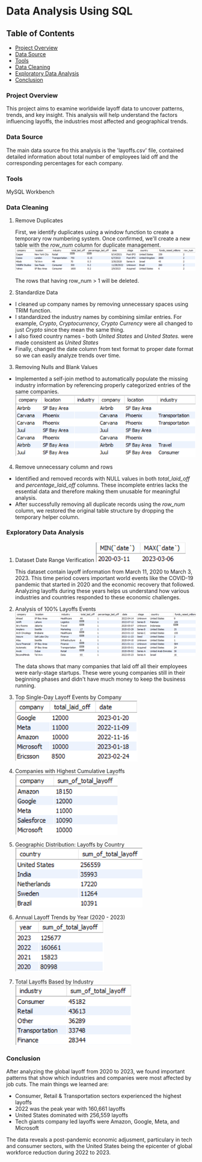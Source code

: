 # Data Analysis Using SQL

## Table of Contents
- [Project Overview](#project-overview)
- [Data Source](#data-source)
- [Tools](#tools)
- [Data Cleaning](#data-cleaning)
- [Exploratory Data Analysis](#exploratory-data-analysis)
- [Conclusion](#conclusion)

### Project Overview
This project aims to examine worldwide layoff data to uncover patterns, trends, and key insight. This analysis will help understand the factors influencing layoffs, the industries most affected and geographical trends.

### Data Source
The main data source fro this analysis is the 'layoffs.csv' file, contained detailed information about total number of employees laid off and the corresponding percentages for each company.

### Tools
MySQL Workbench

### Data Cleaning
1. Remove Duplicates
   
   First, we identify duplicates using a window function to create a temporary row numbering system. Once confirmed, we'll create a new table with the *row_num* column for duplicate management.
   ![duplicate_row](images/row-num.png)

   The rows that having row_num > 1 will be deleted.

2. Standardize Data

- I cleaned up company names by removing unnecessary spaces using TRIM function. 
- I standardized the industry names by combining similar entries. For example, *Crypto*, *Cryptocurrency*, *Crypto Currency* were all changed to just *Crypto* since they mean the same thing.
- I also fixed country names - both *United States* and *United States.* were made consistent as *United States*
- Finally, changed the date column from text format to proper date format so we can easily analyze trends over time.
  
3. Removing Nulls and Blank Values
   
- Implemented a self-join method to automatically populate the missing industry information by referencing properly categorized entries of the same companies.
![populating](images/populating.png)

4. Remove unnecessary column and rows 
- Identified and removed records with NULL values in both *total_laid_off* and *percentage_laid_off* columns. These incomplete entries lacks the essential data and therefore making them unusable for meaningful analysis.
- After successfully removing all duplicate records using the *row_num* column, we restored the original table structure by dropping the temporary helper column.
   
### Exploratory Data Analysis
1. Dataset Date Range Verification
   ![date-range](images/date-range.png)
   
    This dataset contain layoff information from March 11, 2020 to March 3, 2023. This time period covers important world events like the COVID-19 pandemic that started in 2020 and the economic recovery that followed. Analyzing layoffs during these years helps us understand how various industries and countries responded to these economic challenges.

2. Analysis of 100% Layoffs Events
   ![failure](images/percent-layoff.png)

   The data shows that many companies that laid off all their employees were early-stage startups. These were young companies still in their beginning phases and didn't have much money to keep the business running.

3. Top Single-Day Layoff Events by Company
   ![single-layoff](images/single-layoff.png)

4. Companies with Highest Cumulative Layoffs
   ![highest-layoff](images/highest-layoff.png)

5. Geographic Distribution: Layoffs by Country
   ![country-layoff](images/country-layoff.png)

6.  Annual Layoff Trends by Year (2020 - 2023)
   ![year-layoffs](images/year-layoffs.png)

7. Total Layoffs Based by Industry
   ![industry-layoffs](images/industry-layoff.png)
   
### Conclusion
After analyzing the global layoff from 2020 to 2023, we found important patterns that show which industries and companies were most affected by job cuts. The main things we learned are:

- Consumer, Retail & Transportation sectors experienced the highest layoffs
- 2022 was the peak year with 160,661 layoffs
- United States dominated with 256,559 layoffs
- Tech giants company led layoffs were Amazon, Google, Meta, and Microsoft
  
The data reveals a post-pandemic economic adjusment, particulary in tech and consumer sectors, with the United States being the epicenter of global workforce reduction during 2022 to 2023.